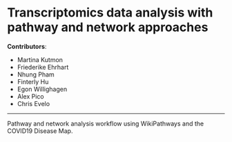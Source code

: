 # Transcriptomics data analysis with pathway and network approaches

**Contributors**:

* Martina Kutmon
* Friederike Ehrhart
* Nhung Pham
* Finterly Hu
* Egon Willighagen
* Alex Pico
* Chris Evelo

--------------------------------------

Pathway and network analysis workflow using WikiPathways and the COVID19 Disease Map.
